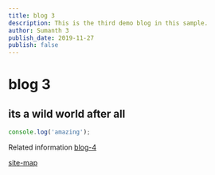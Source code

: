 ```yaml
---
title: blog 3
description: This is the third demo blog in this sample.
author: Sumanth 3
publish_date: 2019-11-27
publish: false
---
```


# blog 3

## its a wild world after all

```javascript
console.log('amazing');
```

Related information [blog-4](/home/blog/blog-4)

[site-map](/home/blog)
